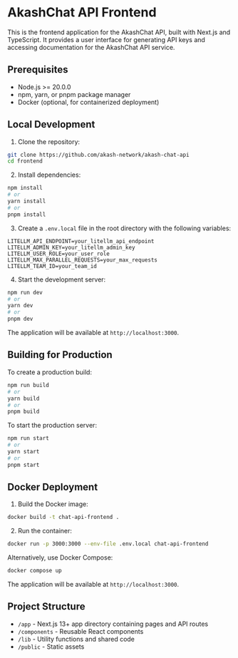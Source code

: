 # AkashChat API Frontend

This is the frontend application for the AkashChat API, built with Next.js and TypeScript. It provides a user interface for generating API keys and accessing documentation for the AkashChat API service.

## Prerequisites

- Node.js >= 20.0.0
- npm, yarn, or pnpm package manager
- Docker (optional, for containerized deployment)

## Local Development

1. Clone the repository:

```bash
git clone https://github.com/akash-network/akash-chat-api
cd frontend
```

2. Install dependencies:

```bash
npm install
# or
yarn install
# or
pnpm install
```

3. Create a `.env.local` file in the root directory with the following variables:

```plaintext
LITELLM_API_ENDPOINT=your_litellm_api_endpoint
LITELLM_ADMIN_KEY=your_litellm_admin_key
LITELLM_USER_ROLE=your_user_role
LITELLM_MAX_PARALLEL_REQUESTS=your_max_requests
LITELLM_TEAM_ID=your_team_id
```

4. Start the development server:

```bash
npm run dev
# or
yarn dev
# or
pnpm dev
```

The application will be available at `http://localhost:3000`.

## Building for Production

To create a production build:

```bash
npm run build
# or
yarn build
# or
pnpm build
```

To start the production server:

```bash
npm run start
# or
yarn start
# or
pnpm start
```

## Docker Deployment

1. Build the Docker image:

```bash
docker build -t chat-api-frontend .
```

2. Run the container:

```bash
docker run -p 3000:3000 --env-file .env.local chat-api-frontend
```

Alternatively, use Docker Compose:

```bash
docker compose up
```
The application will be available at `http://localhost:3000`.

## Project Structure

- `/app` - Next.js 13+ app directory containing pages and API routes
- `/components` - Reusable React components
- `/lib` - Utility functions and shared code
- `/public` - Static assets
